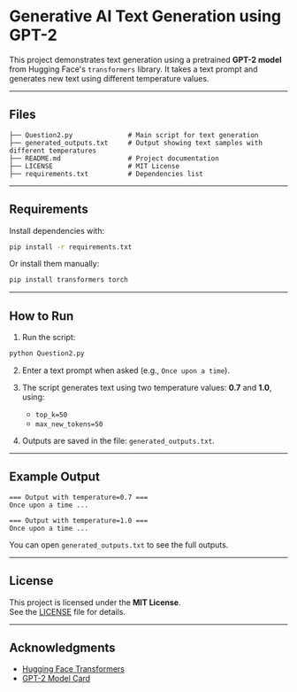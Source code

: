 
# Generative AI Text Generation using GPT-2

This project demonstrates text generation using a pretrained **GPT-2 model** from Hugging Face's `transformers` library. It takes a text prompt and generates new text using different temperature values.

---

##  Files

```
├── Question2.py              # Main script for text generation
├── generated_outputs.txt     # Output showing text samples with different temperatures
├── README.md                 # Project documentation
├── LICENSE                   # MIT License
├── requirements.txt          # Dependencies list
```

---

##  Requirements

Install dependencies with:

```bash
pip install -r requirements.txt
```

Or install them manually:

```bash
pip install transformers torch
```

---

##  How to Run

1. Run the script:

```bash
python Question2.py
```

2. Enter a text prompt when asked (e.g., `Once upon a time`).

3. The script generates text using two temperature values: **0.7** and **1.0**, using:
   - `top_k=50`
   - `max_new_tokens=50`

4. Outputs are saved in the file: `generated_outputs.txt`.

---

##  Example Output

```
=== Output with temperature=0.7 ===
Once upon a time ...

=== Output with temperature=1.0 ===
Once upon a time ...
```

You can open `generated_outputs.txt` to see the full outputs.

---

##  License

This project is licensed under the **MIT License**.  
See the [LICENSE](LICENSE) file for details.

---

##  Acknowledgments

- [Hugging Face Transformers](https://huggingface.co/transformers/)
- [GPT-2 Model Card](https://huggingface.co/gpt2)
